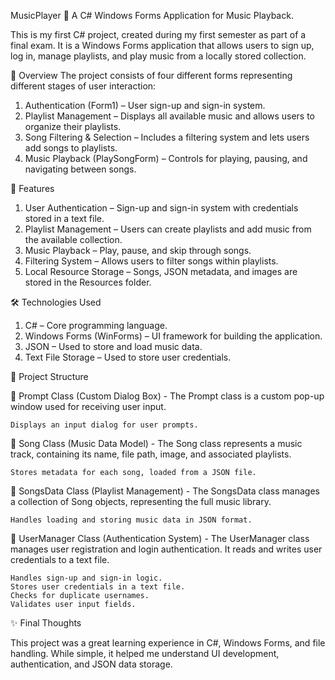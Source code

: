 MusicPlayer 🎵
A C# Windows Forms Application for Music Playback.

This is my first C# project, created during my first semester as part of a final exam. It is a Windows Forms application that allows users to sign up, log in, manage playlists, and play music from a locally stored collection.

📌 Overview
The project consists of four different forms representing different stages of user interaction:

1. Authentication (Form1) – User sign-up and sign-in system.
2. Playlist Management – Displays all available music and allows users to organize their playlists.
3. Song Filtering & Selection – Includes a filtering system and lets users add songs to playlists.
4. Music Playback (PlaySongForm) – Controls for playing, pausing, and navigating between songs.


🎯 Features

1. User Authentication – Sign-up and sign-in system with credentials stored in a text file.
2. Playlist Management – Users can create playlists and add music from the available collection.
3. Music Playback – Play, pause, and skip through songs.
4. Filtering System – Allows users to filter songs within playlists.
5. Local Resource Storage – Songs, JSON metadata, and images are stored in the Resources folder.


🛠️ Technologies Used

1. C# – Core programming language.
2. Windows Forms (WinForms) – UI framework for building the application.
3. JSON – Used to store and load music data.
4. Text File Storage – Used to store user credentials.


📂 Project Structure

🔹 Prompt Class (Custom Dialog Box) - The Prompt class is a custom pop-up window used for receiving user input.

    Displays an input dialog for user prompts.
🔹 Song Class (Music Data Model) - The Song class represents a music track, containing its name, file path, image, and associated playlists.

    Stores metadata for each song, loaded from a JSON file.
🔹 SongsData Class (Playlist Management) - The SongsData class manages a collection of Song objects, representing the full music library.

    Handles loading and storing music data in JSON format.
🔹 UserManager Class (Authentication System) - The UserManager class manages user registration and login authentication. It reads and writes user credentials to a text file.

    Handles sign-up and sign-in logic.
    Stores user credentials in a text file.
    Checks for duplicate usernames.
    Validates user input fields.

✨ Final Thoughts

This project was a great learning experience in C#, Windows Forms, and file handling. While simple, it helped me understand UI development, authentication, and JSON data storage.
